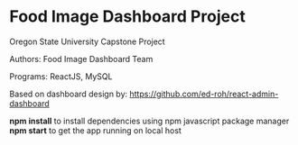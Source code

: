 # Food Image Dashboard Project

Oregon State University Capstone Project

Authors:
Food Image Dashboard Team

Programs: 
ReactJS, MySQL

Based on dashboard design by: https://github.com/ed-roh/react-admin-dashboard


**npm install** to install dependencies using npm javascript package manager <br />
**npm start** to get the app running on local host
